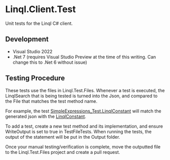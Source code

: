 # Linql.Client.Test

Unit tests for the Linql C# client. 

## Development 

- Visual Studio 2022 
- .Net 7 (requires Visual Studio Preview at the time of this writing.  Can change this to .Net 6 without issue)

## Testing Procedure

These tests use the files in Linql.Test.Files.  Whenever a test is executed, the LinqlSearch that is being tested is turned into the Json, and compared to the File that matches the test method name. 

For example, the test [SimpleExpressions_Test.LinqlConstant](./Expressions/SimpleExpressions_Test.cs) will match the generated json with the [LinqlConstant](../Linql.Test.Files/TestFiles/SimpleExpressions/LinqlConstant.json).

To add a test, create a new test method and its implementation, and ensure WriteOutput is set to true in TestFileTests.  When running the tests, the output of the statement will be put in the Output folder.  

Once your manual testing/verification is complete, move the outputted file to the Linql.Test.Files project and create a pull request. 
